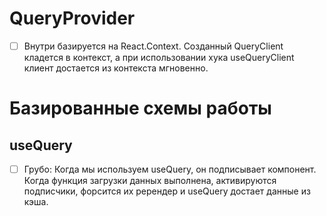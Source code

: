 # QueryProvider

- [ ] Внутри базируется на React.Context. Созданный QueryClient кладется в контекст, а при использовании хука useQueryClient клиент достается из контекста мгновенно.





# Базированные схемы работы

## useQuery

- [ ] Грубо: Когда мы используем useQuery, он подписывает компонент. Когда функция загрузки данных выполнена, активируются подписчики, форсится их ререндер и useQuery достает данные из кэша.